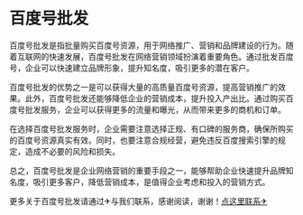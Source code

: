 # 百度号批发

百度号批发是指批量购买百度号资源，用于网络推广、营销和品牌建设的行为。随着互联网的快速发展，百度号批发在网络营销领域扮演着重要角色。通过批发百度号，企业可以快速建立品牌形象，提升知名度，吸引更多的潜在客户。

百度号批发的优势之一是可以获得大量的高质量百度号资源，提高营销推广的效果。此外，百度号批发还能够降低企业的营销成本，提升投入产出比。通过购买百度号批发服务，企业可以获得更多的流量和曝光，从而带来更多的商机和订单。

在选择百度号批发服务时，企业需要注意选择正规、有口碑的服务商，确保所购买的百度号资源真实有效。同时，也要注意合规经营，避免违反百度搜索引擎的规定，造成不必要的风险和损失。

总之，百度号批发是企业网络营销的重要手段之一，能够帮助企业快速提升品牌知名度，吸引更多客户，降低营销成本，是值得企业考虑和投入的营销方式。

更多关于百度号批发请通过✈与我们联系，感谢阅读，谢谢！[点这里联系✈](https://a.k02.cc)